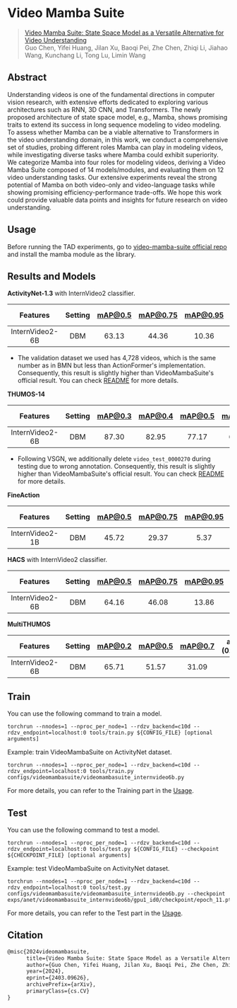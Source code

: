 # Video Mamba Suite

> [Video Mamba Suite: State Space Model as a Versatile Alternative for Video Understanding](https://arxiv.org/abs/2403.09626)  
> Guo Chen, Yifei Huang, Jilan Xu, Baoqi Pei, Zhe Chen, Zhiqi Li, Jiahao Wang, Kunchang Li, Tong Lu, Limin Wang

<!-- [ALGORITHM] -->

## Abstract

Understanding videos is one of the fundamental directions in computer vision research, with extensive efforts dedicated to exploring various architectures such as RNN, 3D CNN, and Transformers. The newly proposed architecture of state space model, e.g., Mamba, shows promising traits to extend its success in long sequence modeling to video modeling. To assess whether Mamba can be a viable alternative to Transformers in the video understanding domain, in this work, we conduct a comprehensive set of studies, probing different roles Mamba can play in modeling videos, while investigating diverse tasks where Mamba could exhibit superiority. We categorize Mamba into four roles for modeling videos, deriving a Video Mamba Suite composed of 14 models/modules, and evaluating them on 12 video understanding tasks. Our extensive experiments reveal the strong potential of Mamba on both video-only and video-language tasks while showing promising efficiency-performance trade-offs. We hope this work could provide valuable data points and insights for future research on video understanding.

## Usage

Before running the TAD experiments, go to [video-mamba-suite official repo](https://github.com/OpenGVLab/video-mamba-suite?tab=readme-ov-file#preliminary-installation) and install the mamba module as the library.


## Results and Models

**ActivityNet-1.3** with InternVideo2 classifier.

|    Features     | Setting | mAP@0.5 | mAP@0.75 | mAP@0.95 | ave. mAP |             Config              |                                                                                          Download                                                                                          |
| :-------------: | :-----: | :-----: | :------: | :------: | :------: | :-----------------------------: | :----------------------------------------------------------------------------------------------------------------------------------------------------------------------------------------: |
| InternVideo2-6B |   DBM   |  63.13  |  44.36   |  10.36   |  42.80   | [config](anet_internvideo6b.py) | [model](https://drive.google.com/file/d/1TdPE40iYlAp8f66Cnlb_Mbc9OBt-ajzQ/view?usp=sharing)   \| [log](https://drive.google.com/file/d/13B8BwtIHEKjnKlJDvyELfr71izYsI-mn/view?usp=sharing) |

 - The validation dataset we used has 4,728 videos, which is the same number as in BMN but less than ActionFormer's implementation. Consequently, this result is slightly higher than VideoMambaSuite's official result. You can check [README](../../tools/prepare_data/activitynet/README.md) for more details.

**THUMOS-14**

|    Features     | Setting | mAP@0.3 | mAP@0.4 | mAP@0.5 | mAP@0.6 | mAP@0.7 | ave. mAP |              Config               |                                                                                          Download                                                                                          |
| :-------------: | :-----: | :-----: | :-----: | :-----: | :-----: | :-----: | :------: | :-------------------------------: | :----------------------------------------------------------------------------------------------------------------------------------------------------------------------------------------: |
| InternVideo2-6B |   DBM   |  87.30  |  82.95  |  77.17  |  67.06  |  51.74  |  73.24   | [config](thumos_internvideo6b.py) | [model](https://drive.google.com/file/d/1l51lWq3ljmxdV3Tal95JMY7yZv4tU_70/view?usp=sharing)   \| [log](https://drive.google.com/file/d/1yPh545NkTHKppbHQ7Ul2vUHuMnA9MRFF/view?usp=sharing) |

- Following VSGN, we additionally delete `video_test_0000270` during testing due to wrong annotation. Consequently, this result is slightly higher than VideoMambaSuite's official result. You can check [README](../../tools/prepare_data/thumos/README.md) for more details.

**FineAction**

|    Features     | Setting | mAP@0.5 | mAP@0.75 | mAP@0.95 | ave. mAP |                Config                 |                                                                                          Download                                                                                          |
| :-------------: | :-----: | :-----: | :------: | :------: | :------: | :-----------------------------------: | :----------------------------------------------------------------------------------------------------------------------------------------------------------------------------------------: |
| InternVideo2-1B |   DBM   |  45.72  |  29.37   |   5.37   |  29.13   | [config](fineaction_internvideo1b.py) | [model](https://drive.google.com/file/d/12nfbV0xG5EtM5XLk6nO0L2lGtJy4udKi/view?usp=sharing)   \| [log](https://drive.google.com/file/d/1NIR-qfHGuuAH3bD_wkFBqTw-59msDpJ6/view?usp=sharing) |

**HACS** with InternVideo2 classifier.

|    Features     | Setting | mAP@0.5 | mAP@0.75 | mAP@0.95 | ave. mAP |             Config              |                                                                                          Download                                                                                          |
| :-------------: | :-----: | :-----: | :------: | :------: | :------: | :-----------------------------: | :----------------------------------------------------------------------------------------------------------------------------------------------------------------------------------------: |
| InternVideo2-6B |   DBM   |  64.16  |  46.08   |  13.86   |  44.81   | [config](hacs_internvideo6b.py) | [model](https://drive.google.com/file/d/1qRAYLEBDn6bI4SeGIf3vU2gkf3d-w32P/view?usp=sharing)   \| [log](https://drive.google.com/file/d/19P6ISpbiXlTz2fggeI1rSGivjhRVC6fG/view?usp=sharing) |

**MultiTHUMOS**

|    Features     | Setting | mAP@0.2 | mAP@0.5 | mAP@0.7 | ave. mAP (0.1:0.9:0.1) |                 Config                 |                                                                                          Download                                                                                          |
| :-------------: | :-----: | :-----: | :-----: | :-----: | :--------------------: | :------------------------------------: | :----------------------------------------------------------------------------------------------------------------------------------------------------------------------------------------: |
| InternVideo2-6B |   DBM   |  65.71  |  51.57  |  31.09  |         44.58          | [config](multithumos_internvideo6b.py) | [model](https://drive.google.com/file/d/1u39RJ1T69IsVzV4H2EQJebgsVx_KP1yh/view?usp=sharing)   \| [log](https://drive.google.com/file/d/1VNRT0bYpjYm3KKEMmqaGq2AsGdozvSyi/view?usp=sharing) |


## Train

You can use the following command to train a model.

```shell
torchrun --nnodes=1 --nproc_per_node=1 --rdzv_backend=c10d --rdzv_endpoint=localhost:0 tools/train.py ${CONFIG_FILE} [optional arguments]
```

Example: train VideoMambaSuite on ActivityNet dataset.

```shell
torchrun --nnodes=1 --nproc_per_node=1 --rdzv_backend=c10d --rdzv_endpoint=localhost:0 tools/train.py configs/videomambasuite/videomambasuite_internvideo6b.py
```

For more details, you can refer to the Training part in the [Usage](../../docs/en/usage.md).

## Test

You can use the following command to test a model.

```shell
torchrun --nnodes=1 --nproc_per_node=1 --rdzv_backend=c10d --rdzv_endpoint=localhost:0 tools/test.py ${CONFIG_FILE} --checkpoint ${CHECKPOINT_FILE} [optional arguments]
```

Example: test VideoMambaSuite on ActivityNet dataset.

```shell
torchrun --nnodes=1 --nproc_per_node=1 --rdzv_backend=c10d --rdzv_endpoint=localhost:0 tools/test.py configs/videomambasuite/videomambasuite_internvideo6b.py --checkpoint exps/anet/videomambasuite_internvideo6b/gpu1_id0/checkpoint/epoch_11.pth
```

For more details, you can refer to the Test part in the [Usage](../../docs/en/usage.md).

## Citation

```latex
@misc{2024videomambasuite,
      title={Video Mamba Suite: State Space Model as a Versatile Alternative for Video Understanding}, 
      author={Guo Chen, Yifei Huang, Jilan Xu, Baoqi Pei, Zhe Chen, Zhiqi Li, Jiahao Wang, Kunchang Li, Tong Lu, Limin Wang},
      year={2024},
      eprint={2403.09626},
      archivePrefix={arXiv},
      primaryClass={cs.CV}
}
```